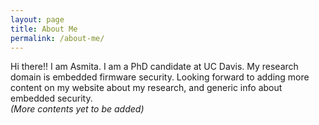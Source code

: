 ```yaml
---
layout: page
title: About Me
permalink: /about-me/
---
```


<!-- This is the base Jekyll theme. You can find out more info about customizing your Jekyll theme, as well as basic Jekyll usage documentation at [jekyllrb.com](https://jekyllrb.com/)

You can find the source code for Minima at GitHub:
[jekyll][jekyll-organization] /
[minima](https://github.com/jekyll/minima)

You can find the source code for Jekyll at GitHub:
[jekyll][jekyll-organization] /
[jekyll](https://github.com/jekyll/jekyll)


[jekyll-organization]: https://github.com/jekyll -->

Hi there!! I am Asmita. I am a PhD candidate at UC Davis. My research domain is embedded firmware security. 
Looking forward to adding more content on my website about my research, and generic info about embedded security.<br>
*(More contents yet to be added)* 
